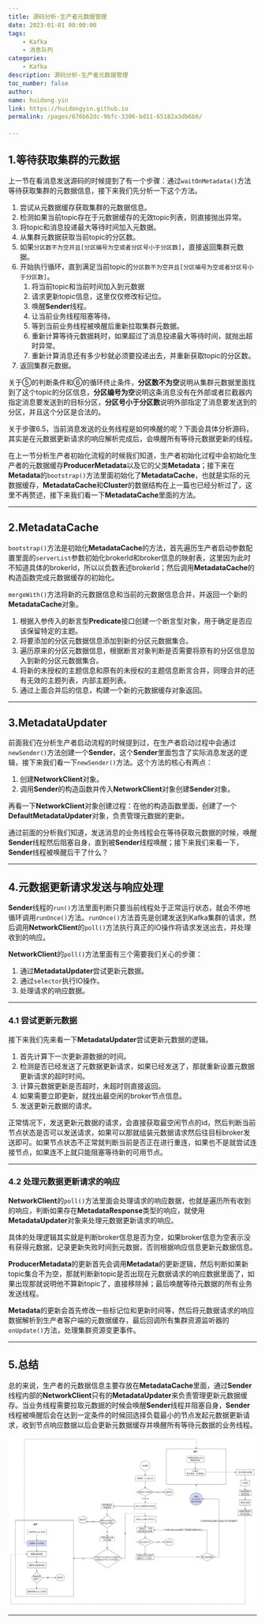 ```yaml
---
title: 源码分析-生产者元数据管理
date: 2023-01-01 00:00:00
tags:
    - Kafka
    - 消息队列
categories:
    - Kafka
description: 源码分析-生产者元数据管理
toc_number: false
author:
name: huidong.yin
link: https://huidongyin.github.io
permalink: /pages/676b62dc-9bfc-3306-bd11-65182a3db6b6/

---
```


## 1.等待获取集群的元数据

上一节在看消息发送源码的时候提到了有一个步骤：通过`waitOnMetadata()`方法等待获取集群的元数据信息，接下来我们先分析一下这个方法。

1. 尝试从元数据缓存获取集群的元数据信息。
2. 检测如果当前topic存在于元数据缓存的无效topic列表，则直接抛出异常。
3. 将topic和消息投递最大等待时间加入元数据。
4. 从集群元数据获取当前topic的分区数。
5. 如果`分区数不为空并且[分区编号为空或者分区号小于分区数]`，直接返回集群元数据。
6. 开始执行循环，直到满足当前topic的`分区数不为空并且[分区编号为空或者分区号小于分区数]`。
    1. 将当前topic和当前时间加入到元数据
    2. 请求更新topic信息，这里仅仅修改标记位。
    3. 唤醒**Sender**线程。
    4. 让当前业务线程阻塞等待。
    5. 等到当前业务线程被唤醒后重新拉取集群元数据。
    6. 重新计算等待元数据耗时，如果超过了消息投递最大等待时间，就抛出超时异常。
    7. 重新计算消息还有多少秒就必须要投递出去，并重新获取topic的分区数。
7. 返回集群元数据。

关于⑤的判断条件和⑥的循环终止条件，**分区数不为空**说明从集群元数据里面找到了这个topic的分区信息，**分区编号为空**说明这条消息没有在外部或者拦截器内指定消息要发送到的目标分区，**分区号小于分区数**说明外部指定了消息要发送到的分区，并且这个分区是合法的。

关于步骤6.5，当前消息发送的业务线程是如何唤醒的呢？下面会具体分析源码，其实是在元数据更新请求的响应解析完成后，会唤醒所有等待元数据更新的线程。

在上一节分析生产者初始化流程的时候我们知道，生产者初始化过程中会初始化生产者的元数据缓存**ProducerMetadata**以及它的父类**Metadata**；接下来在**Metadata**的`bootstrap()`方法里面初始化了**MetadataCache**，也就是实际的元数据缓存，**MetadataCache**和**Cluster**的数据结构在上一篇也已经分析过了，这里不再赘述，接下来我们看一下**MetadataCache**里面的方法。

---

## 2.MetadataCache

`bootstrap()`方法是初始化**MetadataCache**的方法，首先遍历生产者启动参数配置里面的`serverList`参数初始化brokerId和broker信息的映射表，这里因为此时不知道具体的brokerId，所以以负数表述brokerId；然后调用**MetadataCache**的构造函数完成元数据缓存的初始化。

`mergeWith()`方法将新的元数据信息和当前的元数据信息合并，并返回一个新的**MetadataCache**对象。

1. 根据入参传入的断言型**Predicate**接口创建一个断言型对象，用于确定是否应该保留特定的主题。
2. 将要添加的分区元数据信息添加到新的分区元数据集合。
3. 遍历原来的分区元数据信息，根据断言对象判断是否需要将原有的分区信息加入到新的分区元数据集合。
4. 将新的未授权的主题信息和原有的未授权的主题信息断言合并，同理合并的还有无效的主题列表，内部主题列表。
5. 通过上面合并后的信息，构建一个新的元数据缓存对象返回。

---

## 3.MetadataUpdater

前面我们在分析生产者启动流程的时候提到过，在生产者启动过程中会通过`newSender()`方法创建一个**Sender**，这个**Sender**里面包含了实际消息发送的逻辑，接下来我们看一下`newSender()`方法。这个方法的核心有两点：

1. 创建**NetworkClient**对象。
2. 调用**Sender**的构造函数并传入**NetworkClient**对象创建**Sender**对象。

再看一下**NetworkClient**对象创建过程：在他的构造函数里面，创建了一个**DefaultMetadataUpdater**对象，负责管理元数据的更新。

通过前面的分析我们知道，发送消息的业务线程会在等待获取元数据的时候，唤醒**Sender**线程然后阻塞自身，直到被**Sender**线程唤醒；接下来我们来看一下，**Sender**线程被唤醒后干了什么？

---

## 4.元数据更新请求发送与响应处理

**Sender**线程的`run()`方法里面判断只要当前线程处于正常运行状态，就会不停地循环调用`runOnce()`方法。`runOnce()`方法首先是创建发送到Kafka集群的请求，然后调用**NetworkClient**的`poll()`方法执行真正的IO操作将请求发送出去，并处理收到的响应。

**NetworkClient**的`poll()`方法里面有三个需要我们关心的步骤：

1. 通过**MetadataUpdater**尝试更新元数据。
2. 通过`selector`执行IO操作。
3. 处理请求的响应数据。

---

### 4.1 尝试更新元数据

接下来我们先来看一下**MetadataUpdater**尝试更新元数据的逻辑。

1. 首先计算下一次更新源数据的时间。
2. 检测是否已经发送了元数据更新请求，如果已经发送了，那就重新设置元数据更新请求的超时时间。
3. 计算元数据更新是否超时，未超时则直接返回。
4. 如果需要立即更新，就找出最空闲的broker节点信息。
5. 发送更新元数据的请求。

正常情况下，发送更新元数据的请求，会直接获取最空闲节点的id，然后判断当前节点状态是否可以发送请求，如果可以那就组装元数据请求然后往目标broker发送即可。如果节点状态不正常就判断当前是否正在进行重连，如果也不是就尝试连接节点，如果连不上就只能阻塞等待新的可用节点。

---

### 4.2 处理元数据更新请求的响应

**NetworkClient**的`poll()`方法里面会处理请求的响应数据，也就是遍历所有收到的响应，判断如果存在**MetadataResponse**类型的响应，就使用**MetadataUpdater**对象来处理元数据更新请求的响应。

具体的处理逻辑其实就是判断broker信息是否为空，如果broker信息为空表示没有获得元数据，记录更新失败时间到元数据，否则根据响应信息更新元数据信息。

**ProducerMetadata**的更新首先会调用**Metadata**的更新逻辑，然后判断如果新topic集合不为空，那就判断新topic是否出现在元数据请求的响应数据里面了，如果出现那就说明他不算新topic了，直接移除掉；最后唤醒等待元数据的所有业务发送线程。

**Metadata**的更新会首先修改一些标记位和更新时间等，然后将元数据请求的响应数据解析到生产者客户端的元数据缓存，最后回调所有集群资源监听器的`onUpdate()`方法，处理集群资源变更事件。

---

## 5.总结

总的来说，生产者的元数据信息主要存放在**MetadataCache**里面，通过**Sender**线程内部的**NetworkClient**只有的**MetadataUpdater**来负责管理更新元数据缓存。当业务线程需要拉取元数据的时候会唤醒**Sender**线程并阻塞自身，**Sender**线程被唤醒后会在达到一定条件的时候回选择负载最小的节点发起元数据更新请求，收到节点响应数据以后会更新元数据缓存并唤醒所有等待元数据的业务线程。

![](https://raw.githubusercontent.com/huidongyin/DrawingBed/main/Kafka/202312242219618.png)

---

